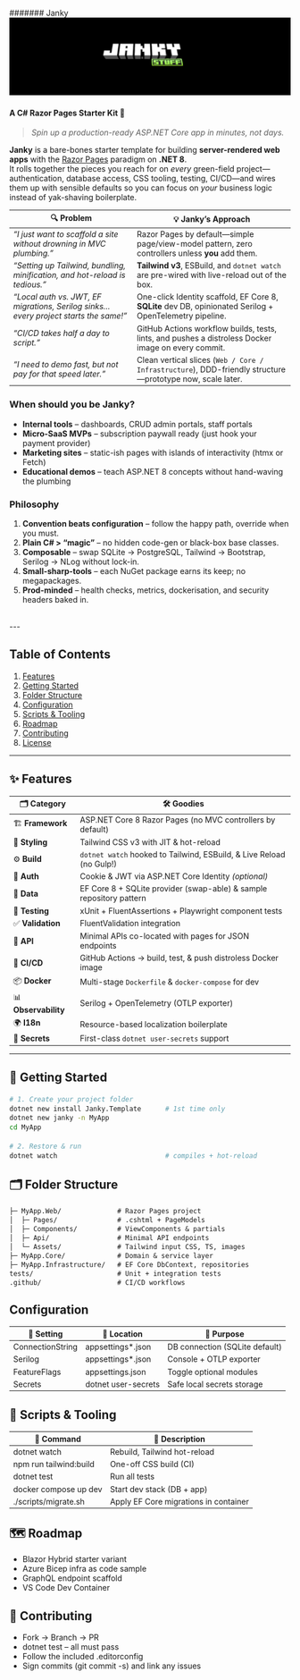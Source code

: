 ####### Janky
![](https://github.com/is-leeroy-jenkins/Janky/blob/master/Resources/Images/GIthub/JankyProject.png)

#### A C# Razor Pages Starter Kit 🚀
> *Spin up a production-ready ASP.NET Core app in minutes, not days.*


**Janky** is a bare-bones starter template for building **server-rendered web apps** with the
[Razor Pages](https://learn.microsoft.com/aspnet/core/razor-pages) paradigm on **.NET 8**.  
It rolls together the pieces you reach for on *every* green-field project—authentication,
database access, CSS tooling, testing, CI/CD—and wires them up with sensible defaults so you
can focus on *your* business logic instead of yak-shaving boilerplate.

| 🔍 Problem | 💡 Janky’s Approach |
|-----------|--------------------|
| *“I just want to scaffold a site without drowning in MVC plumbing.”* | Razor Pages by default—simple page/view-model pattern, zero controllers unless **you** add them. |
| *“Setting up Tailwind, bundling, minification, and hot-reload is tedious.”* | **Tailwind v3**, ESBuild, and `dotnet watch` are pre-wired with live-reload out of the box. |
| *“Local auth vs. JWT, EF migrations, Serilog sinks… every project starts the same!”* | One-click Identity scaffold, EF Core 8, **SQLite** dev DB, opinionated Serilog + OpenTelemetry pipeline. |
| *“CI/CD takes half a day to script.”* | GitHub Actions workflow builds, tests, lints, and pushes a distroless Docker image on every commit. |
| *“I need to demo fast, but not pay for that speed later.”* | Clean vertical slices (`Web / Core / Infrastructure`), DDD-friendly structure—prototype now, scale later. |

### When should you be Janky?
* **Internal tools** – dashboards, CRUD admin portals, staff portals  
* **Micro-SaaS MVPs** – subscription paywall ready (just hook your payment provider)  
* **Marketing sites** – static-ish pages with islands of interactivity (htmx or Fetch)  
* **Educational demos** – teach ASP.NET 8 concepts without hand-waving the plumbing  

### Philosophy
1. **Convention beats configuration** – follow the happy path, override when you must.  
2. **Plain C# > “magic”** – no hidden code-gen or black-box base classes.  
3. **Composable** – swap SQLite → PostgreSQL, Tailwind → Bootstrap, Serilog → NLog without lock-in.  
4. **Small-sharp-tools** – each NuGet package earns its keep; no megapackages.  
5. **Prod-minded** – health checks, metrics, dockerisation, and security headers baked in.

<br/>
---

## Table of Contents

1. [Features](https://github.com/is-leeroy-jenkins/Janky/tree/master?tab=readme-ov-file#-features)
2. [Getting Started](https://github.com/is-leeroy-jenkins/Janky/tree/master?tab=readme-ov-file#-getting-started)
3. [Folder Structure](https://github.com/is-leeroy-jenkins/Janky/tree/master?tab=readme-ov-file#-folder-structure)
4. [Configuration](https://github.com/is-leeroy-jenkins/Janky/tree/master?tab=readme-ov-file#configuration)
5. [Scripts & Tooling](https://github.com/is-leeroy-jenkins/Janky/tree/master?tab=readme-ov-file#-scripts--tooling)
6. [Roadmap](https://github.com/is-leeroy-jenkins/Janky/tree/master?tab=readme-ov-file#-roadmap)
7. [Contributing](https://github.com/is-leeroy-jenkins/Janky/tree/master?tab=readme-ov-file#-contributing)
8. [License](https://github.com/is-leeroy-jenkins/Janky/blob/master/LICENSE.txt)

---

## ✨ Features

| 🗂 Category               | 🛠 Goodies                                                                     |
|--------------------------|--------------------------------------------------------------------------------|
| 🏗 **Framework**         | ASP.NET Core 8 Razor Pages (no MVC controllers by default)                     |
| 🎨 **Styling**           | Tailwind CSS v3 with JIT & hot-reload                                          |
| ⚙️ **Build**             | `dotnet watch` hooked to Tailwind, ESBuild, & Live Reload (no Gulp!)          |
| 🔐 **Auth**              | Cookie & JWT via ASP.NET Core Identity *(optional)*                           |
| 💾 **Data**              | EF Core 8 + SQLite provider (swap-able) & sample repository pattern            |
| 🧪 **Testing**           | xUnit + FluentAssertions + Playwright component tests                          |
| ✅ **Validation**        | FluentValidation integration                                                   |
| 🔌 **API**               | Minimal APIs co-located with pages for JSON endpoints                          |
| 🐳 **CI/CD**             | GitHub Actions → build, test, & push distroless Docker image                  |
| 📦 **Docker**            | Multi-stage `Dockerfile` & `docker-compose` for dev                            |
| 📊 **Observability**     | Serilog + OpenTelemetry (OTLP exporter)                                        |
| 🌍 **I18n**              | Resource-based localization boilerplate                                        |
| 🔑 **Secrets**           | First-class `dotnet user-secrets` support                                      |

---


## 🚀 Getting Started

```bash
# 1. Create your project folder
dotnet new install Janky.Template      # 1st time only
dotnet new janky -n MyApp
cd MyApp

# 2. Restore & run
dotnet watch                           # compiles + hot-reload
```

## 🗂 Folder Structure

```src/
├─ MyApp.Web/              # Razor Pages project
│  ├─ Pages/               # .cshtml + PageModels
│  ├─ Components/          # ViewComponents & partials
│  ├─ Api/                 # Minimal API endpoints
│  └─ Assets/              # Tailwind input CSS, TS, images
├─ MyApp.Core/             # Domain & service layer
├─ MyApp.Infrastructure/   # EF Core DbContext, repositories
tests/                     # Unit + integration tests
.github/                   # CI/CD workflows
```



## Configuration

🔧 Setting | 📄 Location | 📝 Purpose
-----------|-------------|----------------
ConnectionString | appsettings*.json | DB connection (SQLite default)
Serilog | appsettings*.json | Console + OTLP exporter
FeatureFlags | appsettings.json | Toggle optional modules
Secrets | dotnet user-secrets | Safe local secrets storage


## 🏃 Scripts & Tooling

🔨 Command | 💬 Description
-----------|----------------
dotnet watch | Rebuild, Tailwind hot-reload
npm run tailwind:build | One-off CSS build (CI)
dotnet test | Run all tests
docker compose up dev | Start dev stack (DB + app)
./scripts/migrate.sh | Apply EF Core migrations in container


## 🗺 Roadmap

- Blazor Hybrid starter variant
- Azure Bicep infra as code sample
- GraphQL endpoint scaffold
- VS Code Dev Container


## 🤝 Contributing

- Fork → Branch → PR
- dotnet test – all must pass
- Follow the included .editorconfig
- Sign commits (git commit -s) and link any issues
